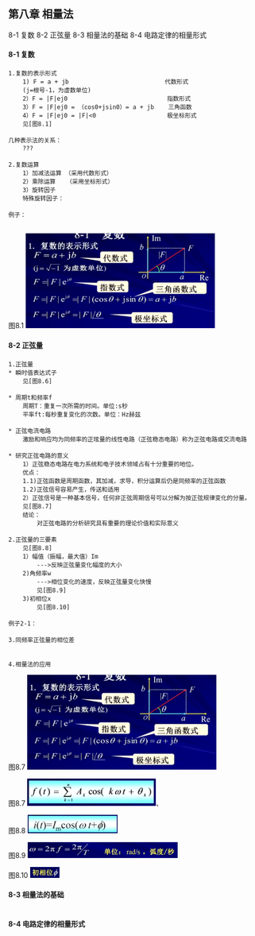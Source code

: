 ## 第八章  相量法

8-1 复数
8-2 正弦量
8-3 相量法的基础
8-4 电路定律的相量形式

#### 8-1 复数
```
1.复数的表示形式
	1) F = a + jb 							代数形式
	(j=根号-1，为虚数单位)
	2）F = |F|ej0 							指数形式
	3）F = |F|ej0 = （cos0+jsin0）= a + jb	   三角函数
	4）F = |F|ej0 = |F|<0					极坐标形式
	见[图8.1]
	
几种表示法的关系：
	???
	
2.复数运算
	1）加减法运算 （采用代数形式）
	2）乘除运算	 （采用坐标形式）
	3）旋转因子
	特殊旋转因子：
	
例子：
	
```
图8.1
<img src="img/8/8.1.png" style="zoom:60%;" />

#### 8-2 正弦量
```
1.正弦量
* 瞬时值表达式子
	见[图8.6]

* 周期t和频率f
	周期T：重复一次所需的时间。单位:s秒
	平率ft:每秒重复变化的次数。单位：Hz赫兹

* 正弦电流电路
	激励和响应均为同频率的正玹量的线性电路（正弦稳态电路）称为正弦电路或交流电路

* 研究正弦电路的意义
	1）正弦稳态电路在电力系统和电子技术领域占有十分重要的地位。
	优点：
	1.1)正弦函数是周期函数，其加减，求导，积分运算后仍是同频率的正弦函数
	1.2)正弦信号容易产生，传送和适用
	2）正弦信号是一种基本信号，任何非正弦周期信号可以分解为按正弦规律变化的分量。
	见[图8.7]
	结论：
		对正弦电路的分析研究具有重要的理论价值和实际意义
		
2.正弦量的三要素
	见[图8.8]
	1）幅值（振幅，最大值）Im
		--->反映正弦量变化幅度的大小
	2)角频率w
		--->相位变化的速度，反映正弦量变化快慢
		见[图8.9]
	3)初相位x
		见[图8.10]
		
例子2-1：
	
3.同频率正弦量的相位差


4.相量法的应用

```
图8.7
<img src="img/8/8.1.png" style="zoom:60%;" />

图8.7
<img src="img/8/8.7.png" style="zoom:60%;" />、

图8.8
<img src="img/8/8.8.png" style="zoom:60%;" />

图8.9
<img src="img/8/8.9.png" style="zoom:60%;" />

图8.10
<img src="img/8/8.10.png" style="zoom:60%;" />


#### 8-3 相量法的基础
```

```

#### 8-4 电路定律的相量形式
```

```

